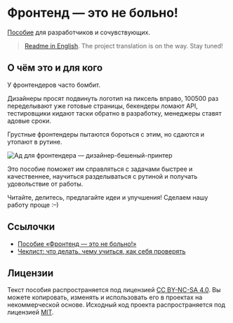 # Фронтенд — это не больно!

[Пособие](https://bespoyasov.ru/front-not-pain/) для разработчиков и сочувствующих.

> [Readme in English](./docs/en.md). The project translation is on the way. Stay tuned!

## О чём это и для кого

У фронтендеров часто бомбит.

Дизайнеры просят подвинуть логотип на пиксель вправо, 100500 раз переделывают уже готовые страницы, бекендеры ломают API, тестировщики кидают таски обратно в разработку, менеджеры ставят адовые сроки.

Грустные фронтендеры пытаются бороться с этим, но сдаются и утопают в рутине.

![Ад для фронтендера — дизайнер-бешеный-принтер](./src/static/img/typical-designer@2x.jpg)

Это пособие поможет им справляться с задачами быстрее и качественнее, научиться разделываться с рутиной и получать удовольствие от работы.

Читайте, делитесь, предлагайте идеи и улучшения! Сделаем нашу работу проще :–)

## Ссылочки

- [Пособие «Фронтенд — это не больно!»](https://bespoyasov.ru/front-not-pain/)
- [Чеклист: что делать, чему учиться, как себя проверять](https://bespoyasov.ru/front-not-pain/checklist.html)

## Лицензии

Текст пособия распространяется под лицензией [CC BY-NC-SA 4.0](https://creativecommons.org/licenses/by-nc-sa/4.0/). Вы можете копировать, изменять и использовать его в проектах на некоммерческой основе. Исходный код проекта распространяется под лицензией [MIT](https://opensource.org/licenses/MIT).

